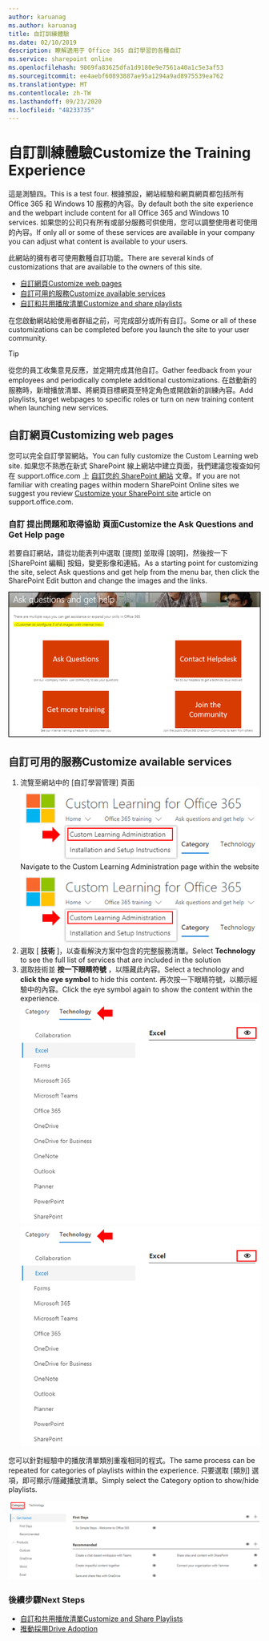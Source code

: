 ```yaml
---
author: karuanag
ms.author: karuanag
title: 自訂訓練體驗
ms.date: 02/10/2019
description: 瞭解適用于 Office 365 自訂學習的各種自訂
ms.service: sharepoint online
ms.openlocfilehash: 9869fa83625dfa1d9180e9e7561a40a1c5e3af53
ms.sourcegitcommit: ee4aebf60893887ae95a1294a9ad8975539ea762
ms.translationtype: MT
ms.contentlocale: zh-TW
ms.lasthandoff: 09/23/2020
ms.locfileid: "48233735"
---
```

# <a name="customize-the-training-experience"></a><span data-ttu-id="93b61-103">自訂訓練體驗</span><span class="sxs-lookup"><span data-stu-id="93b61-103">Customize the Training Experience</span></span>

<span data-ttu-id="93b61-104">這是測驗四。</span><span class="sxs-lookup"><span data-stu-id="93b61-104">This is a test four.</span></span> <span data-ttu-id="93b61-105">根據預設，網站經驗和網頁網頁都包括所有 Office 365 和 Windows 10 服務的內容。</span><span class="sxs-lookup"><span data-stu-id="93b61-105">By default both the site experience and the webpart include content for all Office 365 and Windows 10 services.</span></span>  <span data-ttu-id="93b61-106">如果您的公司只有所有或部分服務可供使用，您可以調整使用者可使用的內容。</span><span class="sxs-lookup"><span data-stu-id="93b61-106">If only all or some of these services are available in your company you can adjust what content is available to your users.</span></span>  

<span data-ttu-id="93b61-107">此網站的擁有者可使用數種自訂功能。</span><span class="sxs-lookup"><span data-stu-id="93b61-107">There are several kinds of customizations that are available to the owners of this site.</span></span> 

- [<span data-ttu-id="93b61-108">自訂網頁</span><span class="sxs-lookup"><span data-stu-id="93b61-108">Customize web pages</span></span>](#customizing-web-pages)
- [<span data-ttu-id="93b61-109">自訂可用的服務</span><span class="sxs-lookup"><span data-stu-id="93b61-109">Customize available services</span></span>](#customize-available-services)
- [<span data-ttu-id="93b61-110">自訂和共用播放清單</span><span class="sxs-lookup"><span data-stu-id="93b61-110">Customize and share playlists</span></span>](customplaylist.md)

<span data-ttu-id="93b61-111">在您啟動網站給使用者群組之前，可完成部分或所有自訂。</span><span class="sxs-lookup"><span data-stu-id="93b61-111">Some or all of these customizations can be completed before you launch the site to your user community.</span></span>  

> [!TIP]
> <span data-ttu-id="93b61-112">從您的員工收集意見反應，並定期完成其他自訂。</span><span class="sxs-lookup"><span data-stu-id="93b61-112">Gather feedback from your employees and periodically complete additional customizations.</span></span>  <span data-ttu-id="93b61-113">在啟動新的服務時，新增播放清單、將網頁目標網頁至特定角色或開啟新的訓練內容。</span><span class="sxs-lookup"><span data-stu-id="93b61-113">Add playlists, target webpages to specific roles or turn on new training content when launching new services.</span></span> 

## <a name="customizing-web-pages"></a><span data-ttu-id="93b61-114">自訂網頁</span><span class="sxs-lookup"><span data-stu-id="93b61-114">Customizing web pages</span></span>

<span data-ttu-id="93b61-115">您可以完全自訂學習網站。</span><span class="sxs-lookup"><span data-stu-id="93b61-115">You can fully customize the Custom Learning web site.</span></span> <span data-ttu-id="93b61-116">如果您不熟悉在新式 SharePoint 線上網站中建立頁面，我們建議您複查如何在 support.office.com 上 [自訂您的 SharePoint 網站](https://support.office.com/article/customize-your-sharepoint-site-320b43e5-b047-4fda-8381-f61e8ac7f59b) 文章。</span><span class="sxs-lookup"><span data-stu-id="93b61-116">If you are not familiar with creating pages within modern SharePoint Online sites we suggest you review [Customize your SharePoint site](https://support.office.com/article/customize-your-sharepoint-site-320b43e5-b047-4fda-8381-f61e8ac7f59b) article on support.office.com.</span></span> 

### <a name="customize-the-ask-questions-and-get-help-page"></a><span data-ttu-id="93b61-117">自訂 **提出問題和取得協助** 頁面</span><span class="sxs-lookup"><span data-stu-id="93b61-117">Customize the **Ask Questions and Get Help** page</span></span>

<span data-ttu-id="93b61-118">若要自訂網站，請從功能表列中選取 [提問] 並取得 [說明]，然後按一下 [SharePoint 編輯] 按鈕，變更影像和連結。</span><span class="sxs-lookup"><span data-stu-id="93b61-118">As a starting point for customizing the site, select Ask questions and get help from the menu bar, then click the SharePoint Edit button and change the images and the links.</span></span> 

![custom_ask.png](media/custom_ask.png)

## <a name="customize-available-services"></a><span data-ttu-id="93b61-120">自訂可用的服務</span><span class="sxs-lookup"><span data-stu-id="93b61-120">Customize available services</span></span>

1.  <span data-ttu-id="93b61-121">流覽至網站中的 [自訂學習管理] 頁面 ![custom_admin.png](media/custom_admin.png)</span><span class="sxs-lookup"><span data-stu-id="93b61-121">Navigate to the Custom Learning Administration page within the website ![custom_admin.png](media/custom_admin.png)</span></span>
1. <span data-ttu-id="93b61-122">選取 [ **技術** ]，以查看解決方案中包含的完整服務清單。</span><span class="sxs-lookup"><span data-stu-id="93b61-122">Select **Technology** to see the full list of services that are included in the solution</span></span>
1. <span data-ttu-id="93b61-123">選取技術並 **按一下眼睛符號** ，以隱藏此內容。</span><span class="sxs-lookup"><span data-stu-id="93b61-123">Select a technology and **click the eye symbol** to hide this content.</span></span>  <span data-ttu-id="93b61-124">再次按一下眼睛符號，以顯示經驗中的內容。</span><span class="sxs-lookup"><span data-stu-id="93b61-124">Click the eye symbol again to show the content within the experience.</span></span> 
<span data-ttu-id="93b61-125">![自 定義](media/custom_techlist.png)</span><span class="sxs-lookup"><span data-stu-id="93b61-125">![custom](media/custom_techlist.png)</span></span>

<span data-ttu-id="93b61-126">您可以針對經驗中的播放清單類別重複相同的程式。</span><span class="sxs-lookup"><span data-stu-id="93b61-126">The same process can be repeated for categories of playlists within the experience.</span></span>  <span data-ttu-id="93b61-127">只要選取 [類別] 選項，即可顯示/隱藏播放清單。</span><span class="sxs-lookup"><span data-stu-id="93b61-127">Simply select the Category option to show/hide playlists.</span></span> 

![custom_cat.png](media/custom_cat.png)

### <a name="next-steps"></a><span data-ttu-id="93b61-129">後續步驟</span><span class="sxs-lookup"><span data-stu-id="93b61-129">Next Steps</span></span>

- [<span data-ttu-id="93b61-130">自訂和共用播放清單</span><span class="sxs-lookup"><span data-stu-id="93b61-130">Customize and Share Playlists</span></span>](customplaylist.md)
- [<span data-ttu-id="93b61-131">推動採用</span><span class="sxs-lookup"><span data-stu-id="93b61-131">Drive Adoption</span></span>](driveadoption.md) 